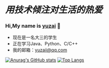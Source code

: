 

# *用技术倾注对生活的热爱*
### Hi,My name is [yuzai](http://yuzai.xyz/) 👋
 - 现在是一名大三的学生
 - 正在学习Java、Python、C/C++
 - 我的邮箱：[yuzaii@qq.com](yuzaii@qq.com)
<!-- 
<img align="left" src="https://github-readme-stats.vercel.app/api?username=delstonz&show_icons=true" />
<img align="left" src="https://github-readme-stats.vercel.app/api/top-langs/?username=delstonz&layout=compact" /> -->

 
[![Anurag's GitHub stats](https://github-readme-stats.vercel.app/api?username=yuzaii)](https://github.com/delstonz/)
[![Top Langs](https://github-readme-stats.vercel.app/api/top-langs/?username=yuzaii&layout=compact)](https://github.com/delstonz/)

